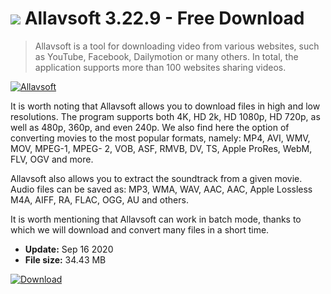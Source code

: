 # ![](https://cdn.softexe.net/static/icon/6/allavsoft-8527.png) Allavsoft 3.22.9 - Free Download

> Allavsoft is a tool for downloading video from various websites, such as YouTube, Facebook, Dailymotion or many others. In total, the application supports more than 100 websites sharing videos.

[![Allavsoft](https://gallery.dpcdn.pl/imgc/Tools/85036/g_-_420x350_1.5_-_xbf8469d4-4b02-45ae-b9b8-cdff3344435e.jpg)](https://softexe.net/win/internet/file-downloader/allavsoft:hebg.html)

It is worth noting that Allavsoft allows you to download files in high and low resolutions. The program supports both 4K, HD 2k, HD 1080p, HD 720p, as well as 480p, 360p, and even 240p. We also find here the option of converting movies to the most popular formats, namely: MP4, AVI, WMV, MOV, MPEG-1, MPEG- 2, VOB, ASF, RMVB, DV, TS, Apple ProRes, WebM, FLV, OGV and more.
 
 Allavsoft also allows you to extract the soundtrack from a given movie. Audio files can be saved as: MP3, WMA, WAV, AAC, AAC, Apple Lossless M4A, AIFF, RA, FLAC, OGG, AU and others.
 
 It is worth mentioning that Allavsoft can work in batch mode, thanks to which we will download and convert many files in a short time.


- **Update:** Sep 16 2020
- **File size:** 34.43 MB

[![Download](https://cdn.softexe.net/static/img/download.png)](https://softexe.net/win/internet/file-downloader/allavsoft:hebg.html)

